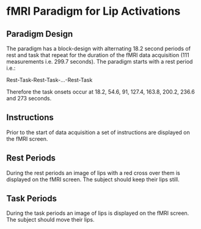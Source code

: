 # fMRI Paradigm for Lip Activations
## Paradigm DesignThe paradigm has a block-design with alternating 18.2 second periods of rest and task that repeat for the duration of the fMRI data acquisition (111 measurements i.e. 299.7 seconds). The paradigm starts with a rest period i.e.:Rest-Task-Rest-Task-...-Rest-TaskTherefore the task onsets occur at 18.2, 54.6, 91, 127.4, 163.8, 200.2, 236.6 and 273 seconds.
## InstructionsPrior to the start of data acquisition a set of instructions are displayed on the fMRI screen.
## Rest PeriodsDuring the rest periods an image of lips with a red cross over them is displayed on the fMRI screen. The subject should keep their lips still.
## Task PeriodsDuring the task periods an image of lips is displayed on the fMRI screen. The subject should move their lips.